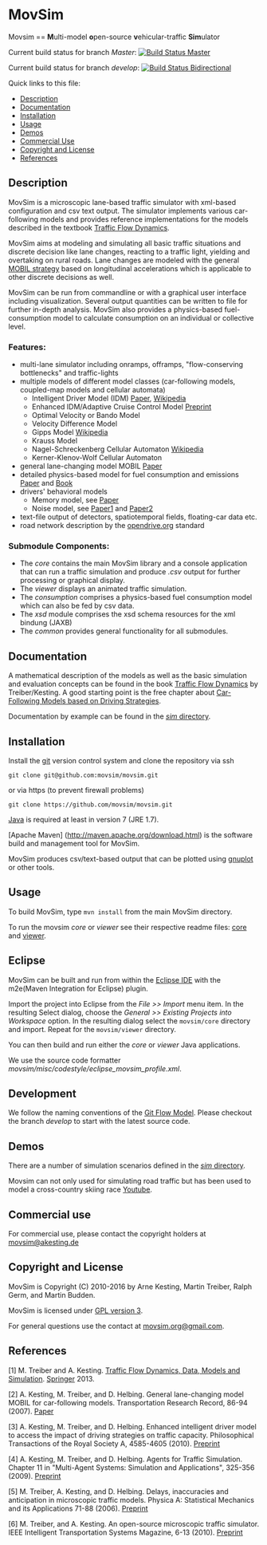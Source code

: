 # MovSim 

Movsim == **M**ulti-model **o**pen-source **v**ehicular-traffic **Sim**ulator

Current build status for branch *Master*: [![Build Status Master](https://api.travis-ci.org/movsim/movsim.png?branch=master)](https://travis-ci.org/movsim/movsim)

Current build status for branch *develop*: [![Build Status Bidirectional](https://api.travis-ci.org/movsim/movsim.png?branch=develop)](https://travis-ci.org/movsim/movsim)

Quick links to this file:

* [Description](#description)
* [Documentation](#documentation)
* [Installation](#installation)
* [Usage](#usage)
* [Demos](#demos)
* [Commercial Use](#commercial-use)
* [Copyright and License](#copyright-and-license)
* [References](#references)


## Description

MovSim is a microscopic lane-based traffic simulator with xml-based configuration and csv text output. The simulator implements various car-following models and provides reference implementations for the models described in the textbook [Traffic Flow Dynamics](http://www.traffic-flow-dynamics.org).

MovSim aims at modeling and simulating all basic traffic situations and discrete decision like lane changes, reacting to a traffic light, yielding and overtaking on rural roads. Lane changes are modeled with the general [MOBIL strategy](http://www.akesting.de/download/MOBIL_TRR_2007.pdf) based on longitudinal accelerations which is applicable to other discrete decisions as well. 

MovSim can be run from commandline or with a graphical user interface including visualization. Several output quantities can be written to file for further in-depth analysis. MovSim also provides a physics-based fuel-consumption model to calculate consumption on an individual or collective level. 

### Features:

- multi-lane simulator including onramps, offramps, "flow-conserving bottlenecks" and traffic-lights
- multiple models of different model classes (car-following models, coupled-map models and cellular automata)
  * Intelligent Driver Model (IDM) [Paper](https://arxiv.org/abs/cond-mat/0002177), [Wikipedia](http://en.wikipedia.org/wiki/Intelligent_driver_model)
  * Enhanced IDM/Adaptive Cruise Control Model [Preprint](http://arxiv.org/abs/0912.3613)
  * Optimal Velocity or Bando Model 
  * Velocity Difference Model 
  * Gipps Model [Wikipedia](http://en.wikipedia.org/wiki/Gipps%27_Model)
  * Krauss Model
  * Nagel-Schreckenberg Cellular Automaton [Wikipedia](http://en.wikipedia.org/wiki/Nagel-Schreckenberg_model)
  * Kerner-Klenov-Wolf Cellular Automaton
- general lane-changing model MOBIL [Paper](http://www.akesting.de/download/MOBIL_TRR_2007.pdf)
- detailed physics-based model for fuel consumption and emissions [Paper](http://www.akesting.de/download/How_Much_does_Traffic_Congestion_Increase_Fuel_Con.pdf) and [Book](http://www.traffic-flow-dynamics.org)
- drivers' behavioral models
  * Memory model, see [Paper](https://arxiv.org/abs/cond-mat/0304337)
  * Noise model, see [Paper1](https://arxiv.org/abs/1708.06952) and [Paper2](https://arxiv.org/abs/physics/0508222)
- text-file output of detectors, spatiotemporal fields, floating-car data etc.
- road network description by the [opendrive.org](/http://www.opendrive.org) standard 

### Submodule Components: 

* The _core_ contains the main MovSim library and a console application that can run a traffic simulation and produce _.csv_ output for further processing or graphical display.
* The _viewer_ displays an animated traffic simulation.
* The _consumption_ comprises a physics-based fuel consumption model which can also be fed by csv data.
* The _xsd_ module comprises the xsd schema resources for the xml bindung (JAXB) 
* The _common_ provides general functionality for all submodules.

## Documentation

A mathematical description of the models as well as the basic simulation and evaluation concepts can be found in the book [Traffic Flow Dynamics](http://www.traffic-flow-dynamics.org) by Treiber/Kesting. A good starting point is the free chapter about [Car-Following Models based on Driving Strategies](http://traffic-flow-dynamics.org/res/SampleChapter11.pdf).

Documentation by example can be found in the [_sim_ directory](https://github.com/movsim/movsim/tree/develop/sim).


## Installation

Install the [git](http://git-scm.com/download) version control system and clone the repository via ssh

    git clone git@github.com:movsim/movsim.git
    
or via https (to prevent firewall problems)
       
    git clone https://github.com/movsim/movsim.git
              
[Java](http://openjdk.java.net/install/index.html) is required at least in version 7 (JRE 1.7).

[Apache Maven] (http://maven.apache.org/download.html) is the software build and management tool for MovSim.

MovSim produces csv/text-based output that can be plotted using [gnuplot](http://www.gnuplot.info/) or other tools. 


## Usage

To build MovSim, type `mvn install` from the main MovSim directory.

To run the movsim _core_ or _viewer_ see their respective readme files: [core](https://github.com/movsim/movsim/blob/develop/core/README.md) and [viewer](https://github.com/movsim/movsim/blob/develop/viewer/README.md).


## Eclipse

MovSim can be built and run from within the [Eclipse IDE](http://www.eclipse.org/downloads/) with the m2e(Maven Integration for Eclipse) plugin.

Import the project into Eclipse from the _File >> Import_ menu item. In the resulting Select dialog, choose the _General >> Existing Projects into Workspace_ option. In the resulting dialog select the `movsim/core` directory and import. Repeat for the `movsim/viewer` directory.

You can then build and run either the _core_ or _viewer_ Java applications.

We use the source code formatter _movsim/misc/codestyle/eclipse_movsim_profile.xml_.

## Development

We follow the naming conventions of the [Git Flow Model](http://nvie.com/posts/a-successful-git-branching-model/). Please checkout the branch *develop* to start with the latest source code. 

 
## Demos

There are a number of simulation scenarios defined in the [_sim_ directory](https://github.com/movsim/movsim/tree/develop/sim).

Movsim can not only used for simulating road traffic but has been used to model a cross-country skiing race [Youtube](https://www.youtube.com/watch?v=qmzTEjOKSdw).


## Commercial use

For commercial use, please contact the copyright holders at movsim@akesting.de

## Copyright and License

MovSim is Copyright (C) 2010-2016 by Arne Kesting, Martin Treiber, Ralph Germ, and Martin Budden.

MovSim is licensed under [GPL version 3](https://github.com/movsim/movsim/blob/develop/COPYING).

For general questions use the contact at movsim.org@gmail.com.

## References 

[1] M. Treiber and A. Kesting. [Traffic Flow Dynamics, Data, Models and Simulation](http://www.traffic-flow-dynamics.org). [Springer](http://www.springer.com/physics/complexity/book/978-3-642-32459-8) 2013. 

[2] A. Kesting, M. Treiber, and D. Helbing. General lane-changing model MOBIL for car-following models. 
    Transportation Research Record, 86-94 (2007). [Paper](http://www.akesting.de/download/MOBIL_TRR_2007.pdf)
    
[3] A. Kesting, M. Treiber, and D. Helbing. Enhanced intelligent driver model to access the impact of driving 
    strategies on traffic capacity. Philosophical Transactions of the Royal Society A, 4585-4605 (2010). [Preprint](http://arxiv.org/abs/0912.3613)
    
[4] A. Kesting, M. Treiber, and D. Helbing. Agents for Traffic Simulation. 
    Chapter 11 in "Multi-Agent Systems: Simulation and Applications", 325-356 (2009). [Preprint](http://arxiv.org/abs/0805.0300)
    
[5] M. Treiber, A. Kesting, and D. Helbing. Delays, inaccuracies and anticipation in microscopic traffic models.
    Physica A: Statistical Mechanics and its Applications 71-88 (2006). [Preprint](http://arxiv.org/abs/cond-mat/?0404736)

[6] M. Treiber, and A. Kesting. An open-source microscopic traffic simulator.
    IEEE Intelligent Transportation Systems Magazine, 6-13 (2010). [Preprint](http://arxiv.org/abs/1012.4913)
